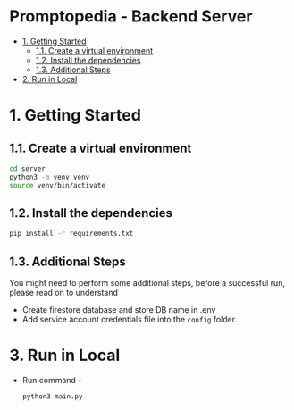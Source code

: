 # Promptopedia - Backend Server

- [1. Getting Started](#1-getting-started)
	- [1.1. Create a virtual environment](#11-create-a-virtual-environment)
	- [1.2. Install the dependencies](#12-install-the-dependencies)
	- [1.3. Additional Steps](#13-additional-steps)
- [2. Run in Local](#3-run-in-local)



# 1. Getting Started
## 1.1. Create a virtual environment
```bash
cd server
python3 -m venv venv
source venv/bin/activate
```
## 1.2. Install the dependencies
```bash
pip install -r requirements.txt
```
## 1.3. Additional Steps
You might need to perform some additional steps, before a successful run, please read on to understand

* Create firestore database and store DB name in .env
* Add service account credentials file into the `config` folder.


# 3. Run in Local

* Run command -
    ```bash
    python3 main.py
    ```